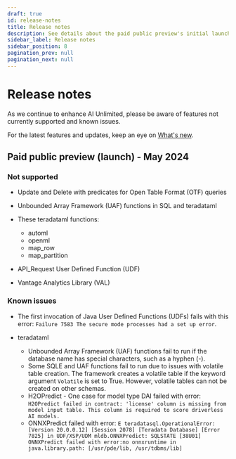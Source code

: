 ```yaml
---
draft: true
id: release-notes
title: Release notes
description: See details about the paid public preview's initial launch.
sidebar_label: Release notes
sidebar_position: 8
pagination_prev: null
pagination_next: null
---
```


# Release notes

As we continue to enhance AI Unlimited, please be aware of features not currently supported and known issues. 

For the latest features and updates, keep an eye on [What's new](./index.md).


## Paid public preview (launch) - May 2024

### Not supported

- Update and Delete with predicates for Open Table Format (OTF) queries
  
- Unbounded Array Framework (UAF) functions in SQL and teradataml
  
- These teradataml functions:
  - automl 
  - openml  
  - map_row 
  - map_partition

- API_Request User Defined Function (UDF)

- Vantage Analytics Library (VAL)

### Known issues

- The first invocation of Java User Defined Functions (UDFs) fails with this error: `Failure 7583 The secure mode processes had a set up error`.
	
- teradataml
  - Unbounded Array Framework (UAF) functions fail to run if the database name has special characters, such as a hyphen (-). 
  - Some SQLE and UAF functions fail to run due to issues with volatile table creation. The framework creates a volatile table if the keyword argument `Volatile` is set to True. However, volatile tables can not be created on other schemas.
  - H2OPredict - One case for model type DAI failed with error: `H2OPredict failed in contract: 'license' column is missing from model input table. This column is required to score driverless AI models.`
  - ONNXPredict failed with error: `E teradatasql.OperationalError: [Version 20.0.0.12] [Session 2078] [Teradata Database] [Error 7825] in UDF/XSP/UDM mldb.ONNXPredict: SQLSTATE [38U01] ONNXPredict failed with error:no onnxruntime in java.library.path: [/usr/pde/lib, /usr/tdbms/lib]`